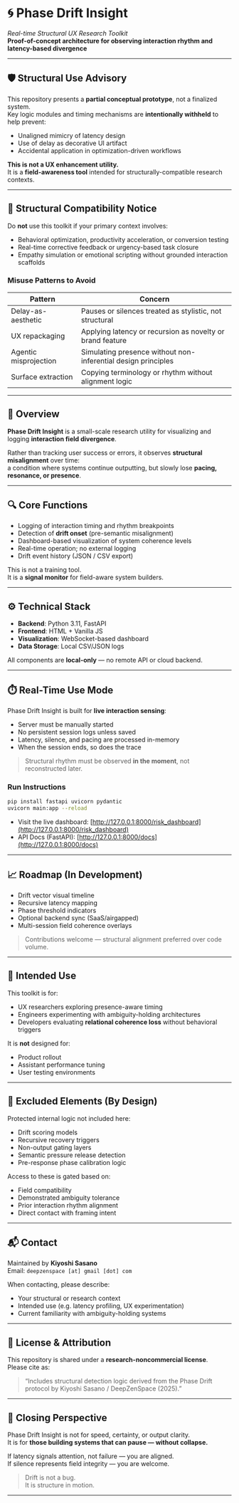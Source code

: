 # 🌀 Phase Drift Insight  
*Real-time Structural UX Research Toolkit*  
**Proof-of-concept architecture for observing interaction rhythm and latency-based divergence**

---

## 🛡️ Structural Use Advisory

This repository presents a **partial conceptual prototype**, not a finalized system.  
Key logic modules and timing mechanisms are **intentionally withheld** to help prevent:

- Unaligned mimicry of latency design  
- Use of delay as decorative UI artifact  
- Accidental application in optimization-driven workflows  

**This is not a UX enhancement utility.**  
It is a **field-awareness tool** intended for structurally-compatible research contexts.

---

## 🚦 Structural Compatibility Notice

Do **not** use this toolkit if your primary context involves:

- Behavioral optimization, productivity acceleration, or conversion testing  
- Real-time corrective feedback or urgency-based task closure  
- Empathy simulation or emotional scripting without grounded interaction scaffolds  

### Misuse Patterns to Avoid

| Pattern                 | Concern |
|-------------------------|---------|
| Delay-as-aesthetic      | Pauses or silences treated as stylistic, not structural |
| UX repackaging          | Applying latency or recursion as novelty or brand feature |
| Agentic misprojection   | Simulating presence without non-inferential design principles |
| Surface extraction      | Copying terminology or rhythm without alignment logic |

---

## 📘 Overview

**Phase Drift Insight** is a small-scale research utility for visualizing and logging **interaction field divergence**.

Rather than tracking user success or errors, it observes **structural misalignment** over time:  
a condition where systems continue outputting, but slowly lose **pacing, resonance, or presence**.

---

## 🔍 Core Functions

- Logging of interaction timing and rhythm breakpoints  
- Detection of **drift onset** (pre-semantic misalignment)  
- Dashboard-based visualization of system coherence levels  
- Real-time operation; no external logging  
- Drift event history (JSON / CSV export)

This is not a training tool.  
It is a **signal monitor** for field-aware system builders.

---

## ⚙️ Technical Stack

- **Backend**: Python 3.11, FastAPI  
- **Frontend**: HTML + Vanilla JS  
- **Visualization**: WebSocket-based dashboard  
- **Data Storage**: Local CSV/JSON logs  

All components are **local-only** — no remote API or cloud backend.

---

## ⏱️ Real-Time Use Mode

Phase Drift Insight is built for **live interaction sensing**:

- Server must be manually started  
- No persistent session logs unless saved  
- Latency, silence, and pacing are processed in-memory  
- When the session ends, so does the trace

> Structural rhythm must be observed **in the moment**, not reconstructed later.

### Run Instructions

```bash
pip install fastapi uvicorn pydantic
uvicorn main:app --reload
```

- Visit the live dashboard: [http://127.0.0.1:8000/risk_dashboard](http://127.0.0.1:8000/risk_dashboard)  
- API Docs (FastAPI): [http://127.0.0.1:8000/docs](http://127.0.0.1:8000/docs)

---

## 📈 Roadmap (In Development)

- Drift vector visual timeline  
- Recursive latency mapping  
- Phase threshold indicators  
- Optional backend sync (SaaS/airgapped)  
- Multi-session field coherence overlays

> Contributions welcome — structural alignment preferred over code volume.

---

## 🔬 Intended Use

This toolkit is for:

- UX researchers exploring presence-aware timing  
- Engineers experimenting with ambiguity-holding architectures  
- Developers evaluating **relational coherence loss** without behavioral triggers

It is **not** designed for:

- Product rollout  
- Assistant performance tuning  
- User testing environments

---

## 🔐 Excluded Elements (By Design)

Protected internal logic not included here:

- Drift scoring models  
- Recursive recovery triggers  
- Non-output gating layers  
- Semantic pressure release detection  
- Pre-response phase calibration logic

Access to these is gated based on:

- Field compatibility  
- Demonstrated ambiguity tolerance  
- Prior interaction rhythm alignment  
- Direct contact with framing intent

---

## 📬 Contact

Maintained by **Kiyoshi Sasano**  
Email: `deepzenspace [at] gmail [dot] com`

When contacting, please describe:

- Your structural or research context  
- Intended use (e.g. latency profiling, UX experimentation)  
- Current familiarity with ambiguity-holding systems

---

## 📜 License & Attribution

This repository is shared under a **research-noncommercial license**.  
Please cite as:

> “Includes structural detection logic derived from the Phase Drift protocol by Kiyoshi Sasano / DeepZenSpace (2025).”

---

## 🧭 Closing Perspective

Phase Drift Insight is not for speed, certainty, or output clarity.  
It is for **those building systems that can pause — without collapse.**

If latency signals attention, not failure — you are aligned.  
If silence represents field integrity — you are welcome.

> Drift is not a bug.  
> It is structure in motion.

---
